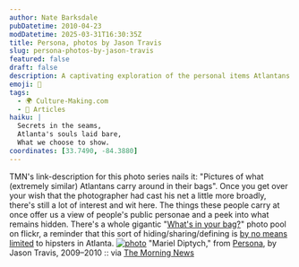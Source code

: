 ```yaml
---
author: Nate Barksdale
pubDatetime: 2010-04-23
modDatetime: 2025-03-31T16:30:35Z
title: Persona, photos by Jason Travis
slug: persona-photos-by-jason-travis
featured: false
draft: false
description: A captivating exploration of the personal items Atlantans carry, shedding light on their public personas and hidden selves, as seen through Jason Travis's lens. "Pictures of what (extremely similar) Atlantans carry around in their bags."
emoji: 🎒
tags:
  - 🌍 Culture-Making.com
  - 📖 Articles
haiku: |
  Secrets in the seams,  
  Atlanta's souls laid bare,  
  What we choose to show.
coordinates: [33.7490, -84.3880]
---
```


TMN's link-description for this photo series nails it: "Pictures of what (extremely similar) Atlantans carry around in their bags". Once you get over your wish that the photographer had cast his net a little more broadly, there's still a lot of interest and wit here. The things these people carry at once offer us a view of people's public personae and a peek into what remains hidden. There's a whole gigantic "[What's in your bag?](http://www.flickr.com/groups/whats_in_your_bag/pool/)" photo pool on flickr, a reminder that this sort of hiding/sharing/defining is [by no means limited](http://koranteng.blogspot.com/2007/04/bags-and-stamps.html) to hipsters in Atlanta. [![photo](http://culture-making.com/media/inyourbag.jpg)](http://www.flickr.com/photos/jasontravis/sets/72157603258446753/)
"Mariel Diptych," from [Persona](http://www.flickr.com/photos/jasontravis/sets/72157603258446753/), by Jason Travis, 2009–2010 :: via [The Morning News](http://www.themorningnews.org/archives/headlines/2010/April/16/)
